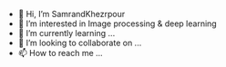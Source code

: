 - 👋 Hi, I’m SamrandKhezrpour
- 👀 I’m interested in Image processing & deep learning 
- 🌱 I’m currently learning ...
- 💞️ I’m looking to collaborate on ...
- 📫 How to reach me ...

<!---
SamrandKhezrpour/SamrandKhezrpour is a ✨ special ✨ repository because its `README.md` (this file) appears on your GitHub profile.
You can click the Preview link to take a look at your changes.
--->
